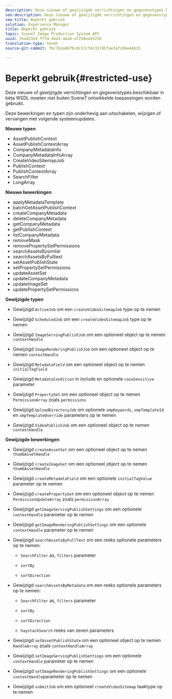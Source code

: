 ```yaml
---
description: Deze nieuwe of gewijzigde verrichtingen en gegevenstypes beschikbaar in bèta WSDL moeten niet buiten Scene7 ontwikkelde toepassingen worden gebruikt.
seo-description: Deze nieuwe of gewijzigde verrichtingen en gegevenstypes beschikbaar in bèta WSDL moeten niet buiten Scene7 ontwikkelde toepassingen worden gebruikt.
seo-title: Beperkt gebruik
solution: Experience Manager
title: Beperkt gebruik
topic: Scene7 Image Production System API
uuid: 76a423e5-ff7d-44a3-aba4-af258ea55256
translation-type: tm+mt
source-git-commit: 7bc7b3a86fbcdc57cfdc31745fae3afc06e44b15

---
```



# Beperkt gebruik{#restricted-use}

Deze nieuwe of gewijzigde verrichtingen en gegevenstypes beschikbaar in bèta WSDL moeten niet buiten Scene7 ontwikkelde toepassingen worden gebruikt.

Deze bewerkingen en typen zijn onderhevig aan uitschakelen, wijzigen of vervangen met volgende systeemupdates.

**Nieuwe typen**

* AssetPublishContext
* AssetPublishContextArray
* CompanyMetadataInfo
* CompanyMetadataInfoArray
* CreateVideoSitemapJob
* PublishContext
* PublishContextArray
* SearchFilter
* LongArray

**Nieuwe bewerkingen**

* applyMetadataTemplate
* batchGetAssetPublishContext
* createCompanyMetadata
* deleteCompanyMetadata
* getCompanyMetadata
* getPublishContext
* listCompanyMetadata
* removeMask
* removePropertySetPermissions
* searchAssetsBysimilar
* searchAssetsByFulltext
* setAssetPublishState
* setPropertySetPermissions
* updateAssetSet
* updateCompanyMetadata
* updateImageSet
* updatePropertySetPermissions

**Gewijzigde typen**

* Gewijzigd `ActiveJob` om een `createVideoSitemapJob` type op te nemen

* Gewijzigd `ScheduledJob` om een `createVideoSitemapJob` type op te nemen

* Gewijzigd `ImageServingPublishJob` om een optioneel object op te nemen `contextHandle`

* Gewijzigd `ImageRenderingPublishJob` om een optioneel object op te nemen `contextHandle`

* Gewijzigd `MetadataField` om een optioneel object op te nemen `initialTagField`

* Gewijzigd `MetadataCondition` in include en optionele `caseSensitive` parameter

* Gewijzigd `PropertySet` om een optioneel object op te nemen `PermissionArray` zoals `permissions`

* Gewijzigd `UploadDirectoryJob` om optionele `xmpKeywords`, `xmpTemplateId` en `xmpTemplateOverride` parameters op te nemen

* Gewijzigd `VideoPublishJob` om een optioneel object op te nemen `contextHandle`

**Gewijzigde bewerkingen**

* Gewijzigd `createAssetSet` om een optioneel object op te nemen `thumbAssetHandle`

* Gewijzigd `createImageSet` om een optioneel object op te nemen `thumbAssetHandle`

* Gewijzigd `createMetadataField` om een optionele `initialTagValue` parameter op te nemen

* Gewijzigd `createPropertySet` om een optioneel object op te nemen `PermissionUpdateArray` zoals `permissionArray`

* Gewijzigd `getImageServingPublishSettings` om een optionele `contextHandle` parameter op te nemen

* Gewijzigd `getImageRenderingPublishSettings` om een optionele `contextHandle` parameter op te nemen

* Gewijzigd `searchAssetsByFullText` om een reeks optionele parameters op te nemen:

   * `SearchFilter` as, `filters` parameter

   * `sortBy`
   * `sortDirection`

* Gewijzigd `searchAssetsByMetadata` om een reeks optionele parameters op te nemen:

   * `SearchFilter` as, `filters` parameter

   * `sortBy`
   * `sortDirection`
   * `haystackSearch` reeks van zeven parameters

* Gewijzigd `setAssetPublishState` om een optioneel object op te nemen `HandleArray` zoals `contextHandleArray`

* Gewijzigd `setImageServingPublishSettings` om een optionele `contextHandle` parameter op te nemen

* Gewijzigd `setImageRenderingPublishSettings` om een optionele `contextHandle`parameter op te nemen

* Gewijzigd `submitJob` om een optioneel `createVideoSitemap` taaktype op te nemen

